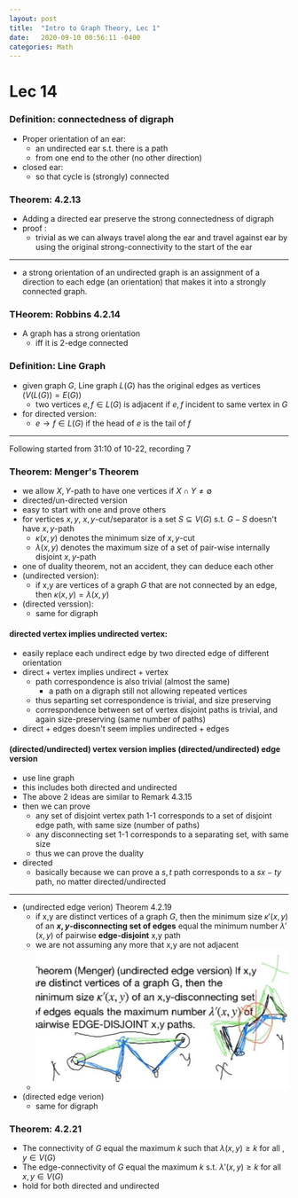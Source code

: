 ```yaml
---
layout: post
title:  "Intro to Graph Theory, Lec 1"
date:   2020-09-10 00:56:11 -0400
categories: Math
---
```

# Lec 14

### Definition: connectedness of digraph
<!-- * (open) ear: path in $G$, all inner vertices have degree 2 in $G$, end points degree > 2 -->
* Proper orientation of an ear:
  *  an undirected ear s.t. there is a path
  * from one end to the other (no other direction)
* closed ear:
  * so that cycle is (strongly) connected

### Theorem: 4.2.13
* Adding a directed ear preserve the strong connectedness of digraph
* proof :
  * trivial as we can always travel along the ear and travel against ear by using the original strong-connectivity to the start of the ear 
***
* a strong orientation of an undirected graph is an assignment of a direction to each edge (an orientation) that makes it into a strongly connected graph.

### THeorem: Robbins 4.2.14
* A graph has a strong orientation
  * iff it is 2-edge connected

### Definition: Line Graph
* given graph $G$, Line graph $L(G)$ has the original edges as vertices ($V(L(G)) = E(G)$)
  * two vertices $e,f \in L(G)$ is adjacent if $e,f$ incident to same vertex in $G$ 
* for directed version:
  * $e \rightarrow f \in L(G)$ if the head of $e$ is the tail of $f$ 


***
Following started from 31:10 of 10-22, recording 7

### Theorem: Menger's Theorem
* we allow $X,Y$-path to have one vertices if $X \cap Y \neq \emptyset$
* directed/un-directed version
* easy to start with one and prove others
* for vertices $x,y$, $x,y$-cut/separator is a set $S\subseteq V(G)$ s.t. $G-S$ doesn't have $x,y$-path
  * $\kappa(x,y)$ denotes the minimum size of $x,y$-cut 
  * $\lambda(x,y)$ denotes the maximum size of a set of pair-wise internally disjoint $x,y$-path
* one of duality theorem, not an accident, they can deduce each other
* (undirected version):
  * if x,y are vertices of a graph $G$ that are not  connected by an edge, then $\kappa(x,y) = \lambda(x,y)$
* (directed verssion):
  * same for digraph
#### directed vertex implies undirected vertex:
*  easily replace each undirect edge by two directed edge of different orientation
*  direct + vertex implies undirect + vertex
   *  path correspondence is also trivial (almost the same)
      * a path on a digraph still not allowing repeated vertices
   *  thus separting set correspondence is trivial, and size preserving
   *  correspondence between set of vertex disjoint paths is trivial, and again size-preserving (same number of paths)
*  direct + edges doesn't seem implies undirected + edges

#### (directed/undirected) vertex version implies (directed/undirected) edge version  
* use line graph
* this includes both directed and undirected
* The above 2 ideas are similar to Remark 4.3.15
* then we can prove
  * any set of disjoint vertex path 1-1 corresponds to a set of disjoint edge path, with same size (number of paths)
  * any disconnecting set 1-1 corresponds to a separating set, with same size
  * thus we can prove the duality
* directed 
  * basically because we can prove a $s,t$ path corresponds to a $sx-ty$ path, no matter directed/undirected
*** 
* (undirected edge verion) Theorem 4.2.19
  * if x,y are distinct vertices of a graph $G$, then the minimum size $\kappa'(x,y)$ of an **$x,y$-disconnecting set of edges** equal the minimum number $\lambda'(x,y)$ of pairwise **edge-disjoint** x,y path
  * we are not assuming any more that x,y are not adjacent 
  * ![](../assets/img/2020-11-02-11-23-28.png)
* (directed edge verion)
  * same for digraph

### Theorem: 4.2.21
* The connectivity of $G$ equal the maximum $k$ such that $\lambda(x,y) \ge k$ for all $,y \in V(G)$
* The edge-connectivity of $G$ equal the maximum $k$ s.t. $\lambda'(x,y) \ge k$ for all $x,y \in V(G)$
* hold for both directed and undirected